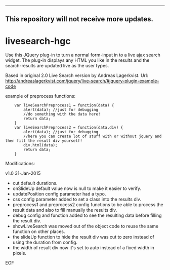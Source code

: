 ----------------------------------------------
This repository will not receive more updates.
----------------------------------------------


# livesearch-hgc
Use this JQuery plug-in to turn a normal form-input in to a live ajax search widget. The plug-in displays any HTML you like in the results and the search-results are updated live as the user types.

Based in original 2.0 Live Search version by Andreas Lagerkvist.
Url: http://andreaslagerkvist.com/jquery/live-search/#jquery-plugin-example-code

example of preprocess functions:

		var liveSearchPreprocess1 = function(data) { 
			alert(data); //just for debugging
			//do something with the data here!
			return data; 
		}
		var liveSearchPreprocess2 = function(data,div) { 
			alert(data); //just for debugging
			//here you can create lot of stuff with or without jquery and then fill the result div yourself!
			div.html(data);
			return data; 
		}

Modifications:

v1.0 31-Jan-2015
- cut default durations.
- onSlideUp default value now is null to make it easier to verify.
- updatePosition config parameter had a typo.
- css config parameter added to set a class into the results div.
- preprocess1 and preprocess2 config functions to be able to process the result data and also to fill manually the results div.
- debug config and function added to see the resulting data before filling the result div.
- showLiveSearch was moved out of the object code to reuse the same function on other places.
- the slideUp function to hide the result div was cut to zero instead of using the duration from config.
- the width of result div now it's set to auto instead of a fixed width in pixels.

EOF
